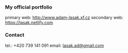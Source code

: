 ### My official portfolio
primary web: http://www.adam-lasak.xf.cz
secondary web: https://lasak.netlify.com

### Contact
tel.: +420 739 141 091
email: lasak.ad@gmail.com